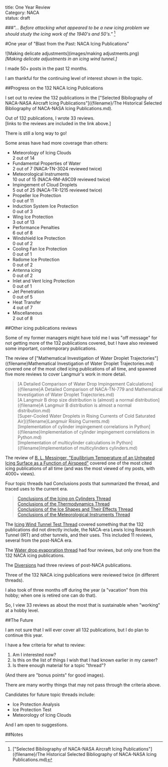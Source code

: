 title: One Year Review  
Category: NACA  
status: draft  

###_"... Before attacking what appeared to be a new icing problem we should study the icing work of the 1940's and 50's."_ [^1]  

#One year of "Blast from the Past: NACA Icing Publications"  

![Making delicate adjustments](images/making adjustments.png)  
_[Making delicate adjustments in an icing wind tunnel.]_  

I made 50+ posts in the past 12 months.   

I am thankful for the continuing level of interest shown in the topic.  

##Progress on the 132 NACA Icing Publications  

I set out to review the 132 publications in the 
["Selected Bibilography of NACA-NASA Aircraft Icing Publications"]({filename}/The Historical Selected Bibliography of NACA-NASA Icing Publications.md).  

Out of 132 publications, 
I wrote 33 reviews.   
[links to the reviews are included in the link above.]  

There is still a long way to go!    

Some areas have had more coverage than others:  

- Meteorology of Icing Clouds  
    2 out of 14  
- Fundamental Properties of Water  
    2 out of 7 (NACA-TN-3024 reviewed twice)  
- Meteorological Instruments  
    10 out of 15 (NACA-RM-A9C09 reviewed twice)  
- Impingement of Cloud Droplets  
    5 out of 25 (NACA-TR-1215 reviewed twice)  
- Propeller Ice Protection  
    0 out of 11  
- Induction System Ice Protection  
    0 out of 3  
- Wing Ice Protection  
    3 out of 13  
- Performance Penalties  
    6 out of 8  
- Windshield Ice Protection  
    0 out of 2  
- Cooling Fan Ice Protection  
    0 out of 1  
- Radome Ice Protection  
    0 out of 2  
- Antenna icing  
    0 out of 2  
- Inlet and Vent Icing Protection  
    0 out of 1  
- Jet Penetration  
    0 out of 5  
- Heat Transfer  
    4 out of 7  
- Miscellaneous  
    2 out of 8    
    
##Other icing publications reviews  
    
Some of my former managers might have told me I was "off message"
for not getting more of the 132 publications covered, 
but I have also reviewed some important, contemporary publications.  

The review of ["Mathematical Investigation of Water Droplet Trajectories"]({filename}Mathematical Investigation of Water Droplet Trajectories.md) 
covered one of the most cited icing publications of all time, 
and spawned five more reviews to cover Langmuir's work in more detail.  
>[A Detailed Comparison of Water Drop Impingement Calculations]({filename}A Detailed Comparison of NACA-TN-779 and Mathematical Investigation of Water Droplet Trajectories.md)  
>[A Langmuir B drop size distribution is (almost) a normal distribution]({filename}A Langmuir B distribution is almost a normal distribution.md)  
>[Super-Cooled Water Droplets in Rising Currents of Cold Saturated Air]({filename}Langmuir Rising Currents.md)  
>[Implementation of cylinder impingement correlations in Python]({filename}Implementation of cylinder impingement correlations in Python.md)  
>[Implementation of multicylinder calculations in Python]({filename}Implementation of multicylinders cylinders.md)  

The review of [B. L. Messinger, "Equilibrium Temperature of an Unheated Icing Surface as a Function of Airspeed"]({filename}messinger.md) 
covered one of the most cited icing publications of all time 
(and was the most viewed of my posts, with 4000+ views).  

Four topic threads had Conclusions posts that summarized the thread, 
and traced uses to the current era.  
>[Conclusions of the Icing on Cylinders Thread]({filename}cylinder_thread_wrap_up.md)  
[Conclusions of the Thermodynamics Thread]({filename}thermodynamics_thread_wrap_up.md)  
[Conclusions of the Ice Shapes and Their Effects Thread]({filename}conclusions_of_the_ice_shapes_thread.md)  
[Conclusions of the Meteorological Instruments Thread]({filename}conclusions_of_the_instruments_thread.md)  

The [Icing Wind Tunnel Test Thread]({filename}icing_wind_tunnel_test.md) 
covered something that the 132 publications did not directly include, 
the NACA-era Lewis Icing Research Tunnel (IRT) and other tunnels, and their uses. 
This included 11 reviews, several from the post-NACA era.  

The [Water drop evaporation thread]({filename}water_drop_evaporation_thread.md) 
had four reviews, but only one from the 132 NACA icing publications.   

The [Diversions]({filename}diversions.md) had three reviews of post-NACA publications.  

Three of the 132 NACA icing publications were reviewed twice (in different threads).  

I also took of three months off during the year 
(a "vacation" from this hobby; 
when one is retired one can do that).  

So, I view 33 reviews as about the most that is sustainable 
when "working" at a hobby level.  

##The Future  

I am not sure that I will ever cover all 132 publications, 
but I do plan to continue this year.  

I have a few criteria for what to review:  

1. Am I interested now?   
2. Is this on the list of things I wish that I had known earlier in my career?  
3. Is there enough material for a topic "thread"?  

(And there are "bonus points" for good images).  

There are many worthy things that may not pass through the criteria above.  

Candidates for future topic threads include:  
- Ice Protection Analysis  
- Ice Protection Test  
- Meteorology of Icing Clouds  

And I am open to suggestions.  
    
##Notes  
[^1]: ["Selected Bibilography of NACA-NASA Aircraft Icing Publications"]({filename}/The Historical Selected Bibliography of NACA-NASA Icing Publications.md)  
